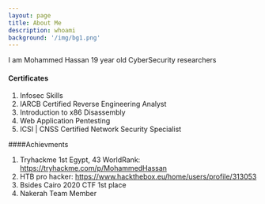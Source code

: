 ```yaml
---
layout: page
title: About Me
description: whoami
background: '/img/bg1.png'
---
```


I am Mohammed Hassan 19 year old CyberSecurity researchers

#### Certificates
1. Infosec Skills
  1. IARCB Certified Reverse Engineering Analyst 
  2. Introduction to x86 Disassembly
  3. Web Application Pentesting
2. ICSI | CNSS Certified Network Security Specialist

####Achievments
1. Tryhackme 1st Egypt, 43 WorldRank: https://tryhackme.com/p/MohammedHassan
2. HTB pro hacker: https://www.hackthebox.eu/home/users/profile/313053
3. Bsides Cairo 2020 CTF 1st place
4. Nakerah Team Member

